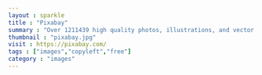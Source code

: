 ```yaml
---
layout : sparkle
title : "Pixabay"
summary : "Over 1211439 high quality photos, illustrations, and vector graphics. Free for commercial use. No attribution required."
thumbnail : "pixabay.jpg"
visit : https://pixabay.com/
tags : ["images","copyleft","free"]
category : "images"
---
```

